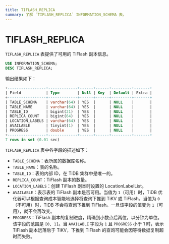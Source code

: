 ```yaml
---
title: TIFLASH_REPLICA
summary: 了解 `TIFLASH_REPLICA` INFORMATION_SCHEMA 表。
---
```


# TIFLASH_REPLICA

`TIFLASH_REPLICA` 表提供了可用的 TiFlash 副本信息。

```sql
USE INFORMATION_SCHEMA;
DESC TIFLASH_REPLICA;
```

输出结果如下：

```sql
+-----------------+-------------+------+------+---------+-------+
| Field           | Type        | Null | Key  | Default | Extra |
+-----------------+-------------+------+------+---------+-------+
| TABLE_SCHEMA    | varchar(64) | YES  |      | NULL    |       |
| TABLE_NAME      | varchar(64) | YES  |      | NULL    |       |
| TABLE_ID        | bigint(21)  | YES  |      | NULL    |       |
| REPLICA_COUNT   | bigint(64)  | YES  |      | NULL    |       |
| LOCATION_LABELS | varchar(64) | YES  |      | NULL    |       |
| AVAILABLE       | tinyint(1)  | YES  |      | NULL    |       |
| PROGRESS        | double      | YES  |      | NULL    |       |
+-----------------+-------------+------+------+---------+-------+
7 rows in set (0.01 sec)
```

`TIFLASH_REPLICA` 表中各字段的描述如下：

- `TABLE_SCHEMA`：表所属的数据库名称。
- `TABLE_NAME`：表的名称。
- `TABLE_ID`：表的内部 ID，在 TiDB 集群中是唯一的。
- `REPLICA_COUNT`：TiFlash 副本的数量。
- `LOCATION_LABELS`：创建 TiFlash 副本时设置的 LocationLabelList。
- `AVAILABLE`：表示表的 TiFlash 副本是否可用。当值为 `1`（可用）时，TiDB 优化器可以根据查询成本智能地选择将查询下推到 TiKV 或 TiFlash。当值为 `0`（不可用）时，TiDB 不会将查询下推到 TiFlash。一旦该字段的值变为 `1`（可用），就不会再改变。
- `PROGRESS`：TiFlash 副本的复制进度，精确到小数点后两位，以分钟为单位。该字段的范围是 `[0, 1]`。当 `AVAILABLE` 字段为 `1` 且 `PROGRESS` 小于 1 时，表示 TiFlash 副本远落后于 TiKV，下推到 TiFlash 的查询可能会因等待数据复制超时而失败。
